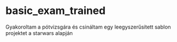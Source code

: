 # basic_exam_trained
Gyakoroltam a pótvizsgára és csináltam egy leegyszerűsített sablon projektet a starwars alapján
